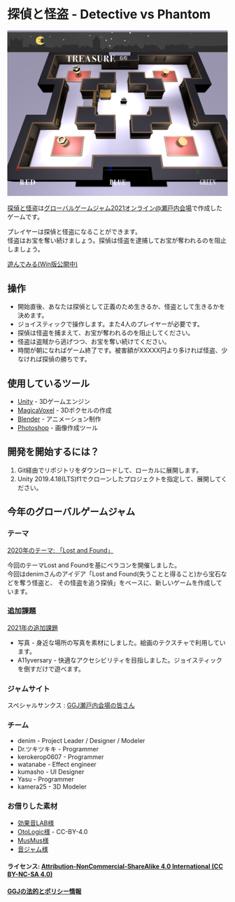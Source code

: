 # 探偵と怪盗 - Detective vs Phantom

![Screenshot1](press/screenshot1.png)

[探偵と怪盗](https://globalgamejam.org/2021/games/detective-vs-phantom-6)は[グローバルゲームジャム2021オンライン@瀬戸内会場](https://globalgamejam.org/2021/jam-sites/setouchi)で作成したゲームです。  

プレイヤーは探偵と怪盗になることができます。  
怪盗はお宝を奪い続けましょう。探偵は怪盗を逮捕してお宝が奪われるのを阻止しましょう。

[遊んでみる(Win版公開中)](https://github.com/kamera25/detective_vs_phantom/tags)

## 操作
  - 開始直後、あなたは探偵として正義のため生きるか、怪盗として生きるかを決めます。
  - ジョイスティックで操作します。また4人のプレイヤーが必要です。
  - 探偵は怪盗を捕まえて、お宝が奪われるのを阻止してください。
  - 怪盗は盗賊から逃げつつ、お宝を奪い続けてください。
  - 時間が朝になればゲーム終了です。被害額がXXXXX円より多ければ怪盗、少なければ探偵の勝ちです。

## 使用しているツール

* [Unity](phaser-link) - 3Dゲームエンジン
* [MagicaVoxel](https://ephtracy.github.io) - 3Dボクセルの作成
* [Blender](https://blender.jp) - アニメーション制作
* [Photoshop](https://www.adobe.com/jp/products/photoshop.html) - 画像作成ツール

## 開発を開始するには？

1) Git経由でリポジトリをダウンロードして、ローカルに展開します。  
2) Unity 2019.4.18(LTS)f1でクローンしたプロジェクトを指定して、展開してください。


## 今年のグローバルゲームジャム
### テーマ

[2020年のテーマ: 「Lost and Found」](https://globalgamejam.org/news/theme-global-game-jam-online-2021)

今回のテーマLost and Foundを基にペラコンを開催しました。  
今回はdenimさんのアイデア「Lost and Found(失うことと得ること)から宝石などを奪う怪盗と、
その怪盗を追う探偵」をベースに、新しいゲームを作成しています。

### 追加課題

[2021年の追加課題](https://globalgamejam.org/news/ggj-online-diversifiers)

- 写真 - 身近な場所の写真を素材にしました。絵画のテクスチャで利用しています。
- A11yversary - 快適なアクセシビリティを目指しました。ジョイスティックを倒すだけで遊べます。

### ジャムサイト
スペシャルサンクス : [GGJ瀬戸内会場の皆さん](https://globalgamejam.org/2021/jam-sites/setouchi) 

### チーム
- denim - Project Leader / Designer / Modeler 
- Dr.ツキツキキ - Programmer
- kerokerop0607 - Programmer
- watanabe - Effect engineer
- kumasho - UI Designer
- Yasu - Programmer
- kamera25 - 3D Modeler

### お借りした素材
- [効果音LAB様](https://soundeffect-lab.info)
- [OtoLogic様](https://otologic.jp/free/license.html) - CC-BY-4.0
- [MusMus様](https://musmus.main.jp)
- [音ジャム様](https://dova-s.jp)

#### ライセンス: [ Attribution-NonCommercial-ShareAlike 4.0 International (CC BY-NC-SA 4.0)][license-link]
#### [GGJの法的とポリシー情報][ggj-legal-link]

   [license-link]: <https://creativecommons.org/licenses/by-nc-sa/4.0/>
   [ggj-legal-link]: <https://globalgamejam.org/legal-policies>
